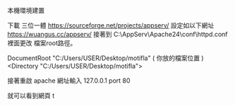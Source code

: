 本機環境建置 

下載 三位一體 https://sourceforge.net/projects/appserv/
設定如以下網址  https://wuangus.cc/appserv/
接著到 C:\AppServ\Apache24\conf\httpd.conf 裡面更改 檔案root路徑。

DocumentRoot "C:/Users/USER/Desktop/motifla"  ( 你放的檔案位置 )
<Directory "C:/Users/USER/Desktop/motifla">

接著重啟 apache 
網址輸入 127.0.0.1   port 80

就可以看到網頁 t

